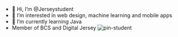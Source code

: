 - 👋 Hi, I’m @Jerseystudent
- 👀 I’m interested in web design, machine learning and mobile apps
- 🌱 I’m currently learning Java
- Member of BCS and Digital Jersey
![pin-student](https://user-images.githubusercontent.com/90096181/144627091-b0dde9ef-c557-4ce0-a17e-3e3015fabc44.jpg)
<!---
Jerseystudent/Jerseystudent is a ✨ special ✨ repository because its `README.md` (this file) appears on your GitHub profile.
You can click the Preview link to take a look at your changes.
--->

